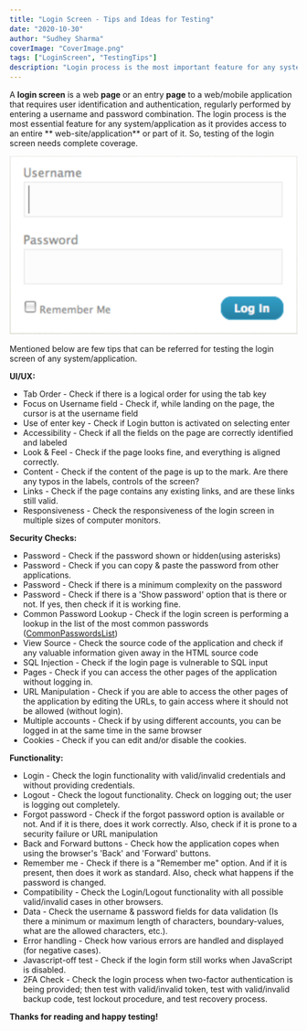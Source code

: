 ```yaml
---
title: "Login Screen - Tips and Ideas for Testing"
date: "2020-10-30"
author: "Sudhey Sharma"
coverImage: "CoverImage.png"
tags: ["LoginScreen", "TestingTips"]
description: "Login process is the most important feature for any system/application as it provides access to an entire web-site/application or part of it. This article is providing you with some important tips & ideas about login testing."
---
```


A **login screen** is a web **page** or an entry **page** to a web/mobile application that requires user identification and authentication, regularly performed by entering a username and password combination. 
The login process is the most essential feature for any system/application as it provides access to an entire ** web-site/application** or part of it. So, testing of the login screen needs complete coverage. 

![Login Screen](Login-Page.png)

Mentioned below are few tips that can be referred for testing the login screen of any system/application.

**UI/UX:**

 - Tab Order - Check if there is a logical order for using the tab key
 - Focus on Username field - Check if, while landing on the page, the cursor is at the username field 
 - Use of enter key - Check if Login button is activated on selecting enter
 - Accessibility - Check if all the fields on the page are correctly identified and labeled
 - Look & Feel - Check if the page looks fine, and everything is aligned correctly.
 - Content - Check if the content of the page is up to the mark. Are there any typos in the labels, controls of the screen?
 - Links - Check if the page contains any existing links, and are these links still valid.
 - Responsiveness - Check the responsiveness of the login screen in multiple sizes of computer monitors.

**Security Checks:**

 - Password - Check if the password shown or hidden(using asterisks)
 - Password - Check if you can copy & paste the password from other applications.
 - Password - Check if there is a minimum complexity on the password
 - Password - Check if there is a 'Show password' option that is there or not. If yes, then check if it is working fine.
 - Common Password Lookup - Check if the login screen is performing a lookup in the list of the most common passwords ([CommonPasswordsList](https://en.wikipedia.org/wiki/List_of_the_most_common_passwords))
 - View Source - Check the source code of the application and check if any valuable information given away in the HTML source code
 - SQL Injection - Check if the login page is vulnerable to SQL input
 - Pages - Check if you can access the other pages of the application without logging in.  
 - URL Manipulation - Check if you are able to access the other pages of the application by editing the URLs, to gain access where it should not be allowed (without login).
 - Multiple accounts - Check if by using different accounts, you can be logged in at the same time in the same browser
 - Cookies - Check if you can edit and/or disable the cookies.

**Functionality:**

 - Login - Check the login functionality with valid/invalid credentials and without providing credentials.
 - Logout - Check the logout functionality. Check on logging out; the user is logging out completely.
 - Forgot password - Check if the forgot password option is available or not. And if it is there, does it work correctly. Also, check if it is prone to a security failure or URL manipulation
 - Back and Forward buttons - Check how the application copes when using the browser's 'Back' and 'Forward' buttons.
 - Remember me - Check if there is a "Remember me" option. And if it is present, then does it work as standard. Also, check what happens if the password is changed.
 - Compatibility - Check the Login/Logout functionality with all possible valid/invalid cases in other browsers.
 - Data - Check the username & password fields for data validation (Is there a minimum or maximum length of characters, boundary-values, what are the allowed characters, etc.).
 - Error handling - Check how various errors are handled and displayed (for negative cases).
 - Javascript-off test - Check if the login form still works when JavaScript is disabled.
 - 2FA Check - Check the login process when two-factor authentication is being provided; then test with valid/invalid token, test with valid/invalid backup code, test lockout procedure, and test recovery process.

**Thanks for reading and happy testing!**
